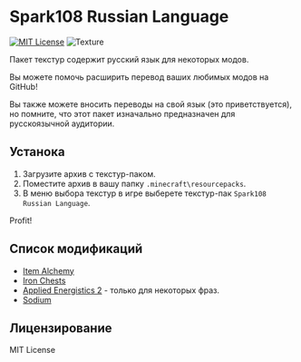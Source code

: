 # Spark108 Russian Language
[![MIT License](https://img.shields.io/github/license/LambdAurora/LambDynamicLights?style=flat-square)](https://raw.githubusercontent.com/spark108/minecraft-mods-russian/main/License)
![Texture](https://img.shields.io/badge/features-TEXTURE-brightgreen)

Пакет текстур содержит русский язык для некоторых модов.

Вы можете помочь расширить перевод ваших любимых модов на GitHub!

Вы также можете вносить переводы на свой язык (это приветствуется), но помните, что этот пакет изначально предназначен для русскоязычной аудитории.

## Устанока
1. Загрузите архив с текстур-паком.
2. Поместите архив в вашу папку `.minecraft\resourcepacks`.
3. В меню выбора текстур в игре выберете текстур-пак `Spark108 Russian Language`.

Profit!

## Список модификаций
- [Item Alchemy](https://modrinth.com/mod/item-alchemy)
- [Iron Chests](https://modrinth.com/mod/iron-chests-fabric)
- [Applied Energistics 2](https://modrinth.com/mod/ae2) - только для некоторых фраз.
- [Sodium](https://modrinth.com/mod/sodium)

## Лицензирование

MIT License
